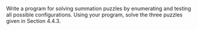 Write a program for solving summation puzzles by enumerating and testing all possible configurations. Using your program, solve the three puzzles given in Section 4.4.3.
